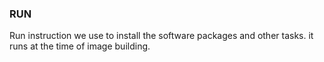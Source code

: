 ### RUN

Run instruction we use to install the software packages and other tasks.
it runs at the time of image building.